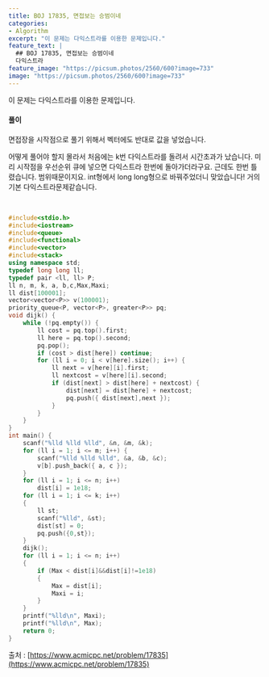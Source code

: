 ```yaml
---
title: BOJ 17835, 면접보는 승범이네
categories:
- Algorithm
excerpt: "이 문제는 다익스트라를 이용한 문제입니다."
feature_text: |
  ## BOJ 17835, 면접보는 승범이네
  다익스트라
feature_image: "https://picsum.photos/2560/600?image=733"
image: "https://picsum.photos/2560/600?image=733"
---
```


이 문제는 다익스트라를 이용한 문제입니다.

<h4>풀이</h4> 
면접장을 시작점으로 풀기 위해서 벡터에도 반대로 값을 넣었습니다.

어떻게 풀어야 할지 몰라서 처음에는 k번 다익스트라를 돌려서 시간초과가 났습니다. 미리 시작점을 우선순위 큐에 넣으면 다익스트라 한번에 돌아가더라구요. 근데도 한번 틀렸습니다. 범위때문이지요. int형에서 long long형으로 바꿔주었더니 맞았습니다! 거의 기본 다익스트라문제같습니다.

​
```c++
#include<stdio.h> 
#include<iostream>
#include<queue>
#include<functional>
#include<vector>
#include<stack>
using namespace std;
typedef long long ll;
typedef pair <ll, ll> P;
ll n, m, k, a, b,c,Max,Maxi;
ll dist[100001];
vector<vector<P>> v(100001);
priority_queue<P, vector<P>, greater<P>> pq;
void dijk() {
	while (!pq.empty()) {
		ll cost = pq.top().first;
		ll here = pq.top().second;
		pq.pop();
		if (cost > dist[here]) continue;
		for (ll i = 0; i < v[here].size(); i++) {
			ll next = v[here][i].first;
			ll nextcost = v[here][i].second;
			if (dist[next] > dist[here] + nextcost) {
				dist[next] = dist[here] + nextcost;
				pq.push({ dist[next],next });
			}
		}
	}
}
int main() {
	scanf("%lld %lld %lld", &n, &m, &k);
	for (ll i = 1; i <= m; i++) {
		scanf("%lld %lld %lld", &a, &b, &c);
		v[b].push_back({ a, c });
	}
	for (ll i = 1; i <= n; i++)
		dist[i] = 1e18;
	for (ll i = 1; i <= k; i++)
	{
		ll st;
		scanf("%lld", &st);
		dist[st] = 0;
		pq.push({0,st});
	}
	dijk();
	for (ll i = 1; i <= n; i++)
	{
		if (Max < dist[i]&&dist[i]!=1e18)
		{
			Max = dist[i];
			Maxi = i;
		}
	}
	printf("%lld\n", Maxi);
	printf("%lld\n", Max);
	return 0;
}
```

출처 : [https://www.acmicpc.net/problem/17835](https://www.acmicpc.net/problem/17835)